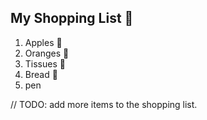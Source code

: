 ## My Shopping List 🛒

1. Apples 🍎
2. Oranges 🍊
3. Tissues 🚽
4. Bread 🍞
5. pen

// TODO: add more items to the shopping list.
